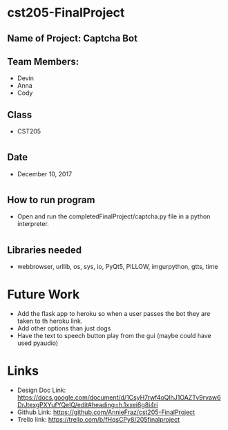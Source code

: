 # cst205-FinalProject
## Name of Project: Captcha Bot
## Team Members: 
* Devin
* Anna
* Cody
##
## Class
* CST205 
#
## Date
* December 10, 2017
#
## How to run program
* Open and run the completedFinalProject/captcha.py file in a python interpreter.
#
## Libraries needed 
* webbrowser, urllib, os, sys, io, PyQt5, PILLOW, imgurpython, gtts, time
#
# Future Work
* Add the flask app to heroku so when a user passes the bot they are taken to th heroku link.
* Add other options than just dogs
* Have the text to speech button play from the gui (maybe could have used pyaudio)
#
# Links
* Design Doc Link: https://docs.google.com/document/d/1CsyH7rwf4oQlhJ1OAZTv9rvaw6DrJtexgPXYufYQelQ/edit#heading=h.1xxei6g8i4ri
* Github Link: https://github.com/AnnieFraz/cst205-FinalProject
* Trello link: https://trello.com/b/fHqsCPy8/205finalproject
